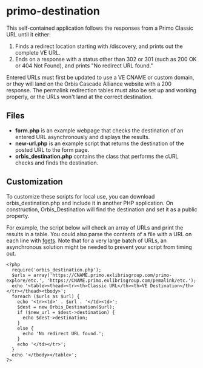 # primo-destination
This self-contained application follows the responses from a Primo Classic URL until it either:

1. Finds a redirect location starting with /discovery, and prints out the complete VE URL.
2. Ends on a response with a status other than 302 or 301 (such as 200 OK or 404 Not Found), and prints "No redirect URL found."

Entered URLs must first be updated to use a VE CNAME or custom domain, or they will land on the Orbis Cascade Alliance website with a 200 response. The permalink redirection tables must also be set up and working properly, or the URLs won't land at the correct destination.

## Files
- **form.php** is an example webpage that checks the destination of an entered URL asynchronously and displays the results.
- **new-url.php** is an example script that returns the destination of the posted URL to the form page.
- **orbis_destination.php** contains the class that performs the cURL checks and finds the destination.

## Customization
To customize these scripts for local use, you can download orbis_destination.php and include it in another PHP application. On construction, Orbis_Destination will find the destination and set it as a public property.

For example, the script below will check an array of URLs and print the results in a table. You could also parse the contents of a file with a URL on each line with [fgets](https://www.php.net/manual/en/function.fgets.php). Note that for a very large batch of URLs, an asynchronous solution might be needed to prevent your script from timing out.
```
<?php
  require('orbis_destination.php');
  $urls = array('https://CNAME.primo.exlibrisgroup.com/primo-explore/etc.', 'https://CNAME.primo.exlibrisgroup.com/pemalink/etc.');
  echo '<table><thead><tr><th>Classic URL</th><th>VE Destination</th></tr></thead><tbody>';
  foreach ($urls as $url) {
    echo '<tr><td>' . $url . '</td><td>';
    $dest = new Orbis_Destination($url);
    if ($new_url = $dest->destination) {
      echo $dest->destination;
    }
    else {
      echo 'No redirect URL found.';
    }
    echo '</td></tr>';
  }
  echo '</tbody></table>';
?>
```
